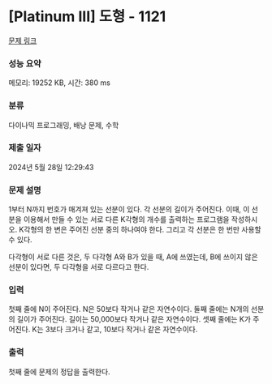 # [Platinum III] 도형 - 1121 

[문제 링크](https://www.acmicpc.net/problem/1121) 

### 성능 요약

메모리: 19252 KB, 시간: 380 ms

### 분류

다이나믹 프로그래밍, 배낭 문제, 수학

### 제출 일자

2024년 5월 28일 12:29:43

### 문제 설명

<p>1부터 N까지 번호가 매겨져 있는 선분이 있다. 각 선분의 길이가 주어진다. 이때, 이 선분을 이용해서 만들 수 있는 서로 다른 K각형의 개수를 출력하는 프로그램을 작성하시오. K각형의 한 변은 주어진 선분 중의 하나여야 한다. 그리고 각 선분은 한 번만 사용할 수 있다.</p>

<p>다각형이 서로 다른 것은, 두 다각형 A와 B가 있을 때, A에 쓰였는데, B에 쓰이지 않은 선분이 있다면, 두 다각형을 서로 다르다고 한다.</p>

### 입력 

 <p>첫째 줄에 N이 주어진다. N은 50보다 작거나 같은 자연수이다. 둘째 줄에는 N개의 선분의 길이가 주어진다. 길이는 50,000보다 작거나 같은 자연수이다. 셋째 줄에는 K가 주어진다. K는 3보다 크거나 같고, 10보다 작거나 같은 자연수이다.</p>

### 출력 

 <p>첫째 줄에 문제의 정답을 출력한다.</p>

